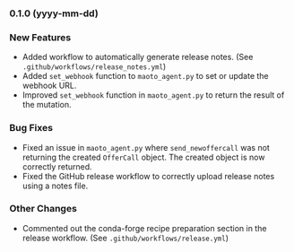 ### 0.1.0 (yyyy-mm-dd)

### New Features
* Added workflow to automatically generate release notes.  (See `.github/workflows/release_notes.yml`)
* Added `set_webhook` function to `maoto_agent.py` to set or update the webhook URL.
* Improved `set_webhook` function in `maoto_agent.py` to return the result of the mutation.

### Bug Fixes
* Fixed an issue in `maoto_agent.py` where `send_newoffercall` was not returning the created `OfferCall` object.  The created object is now correctly returned.
* Fixed the GitHub release workflow to correctly upload release notes using a notes file.


### Other Changes
* Commented out the conda-forge recipe preparation section in the release workflow.  (See `.github/workflows/release.yml`)
